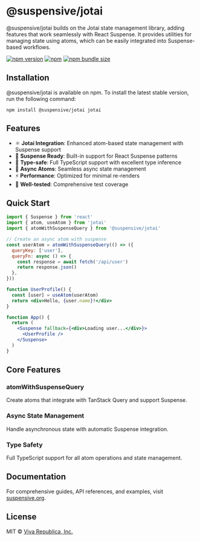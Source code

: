 # @suspensive/jotai

@suspensive/jotai builds on the Jotai state management library, adding features that work seamlessly with React Suspense. It provides utilities for managing state using atoms, which can be easily integrated into Suspense-based workflows.

[![npm version](https://img.shields.io/npm/v/@suspensive/jotai?color=000&labelColor=000&logo=npm&label=)](https://www.npmjs.com/package/@suspensive/jotai) [![npm](https://img.shields.io/npm/dm/@suspensive/jotai?color=000&labelColor=000)](https://www.npmjs.com/package/@suspensive/jotai) [![npm bundle size](https://img.shields.io/bundlephobia/minzip/@suspensive/jotai?color=000&labelColor=000)](https://www.npmjs.com/package/@suspensive/jotai)

## Installation

@suspensive/jotai is available on npm. To install the latest stable version, run the following command:

```shell npm2yarn
npm install @suspensive/jotai jotai
```

## Features

- ⚛️ **Jotai Integration**: Enhanced atom-based state management with Suspense support
- 🚀 **Suspense Ready**: Built-in support for React Suspense patterns
- 🎯 **Type-safe**: Full TypeScript support with excellent type inference
- 🔄 **Async Atoms**: Seamless async state management
- ⚡ **Performance**: Optimized for minimal re-renders
- 🧪 **Well-tested**: Comprehensive test coverage

## Quick Start

```jsx
import { Suspense } from 'react'
import { atom, useAtom } from 'jotai'
import { atomWithSuspenseQuery } from '@suspensive/jotai'

// Create an async atom with suspense
const userAtom = atomWithSuspenseQuery(() => ({
  queryKey: ['user'],
  queryFn: async () => {
    const response = await fetch('/api/user')
    return response.json()
  },
}))

function UserProfile() {
  const [user] = useAtom(userAtom)
  return <div>Hello, {user.name}!</div>
}

function App() {
  return (
    <Suspense fallback={<div>Loading user...</div>}>
      <UserProfile />
    </Suspense>
  )
}
```

## Core Features

### atomWithSuspenseQuery

Create atoms that integrate with TanStack Query and support Suspense.

### Async State Management

Handle asynchronous state with automatic Suspense integration.

### Type Safety

Full TypeScript support for all atom operations and state management.

## Documentation

For comprehensive guides, API references, and examples, visit [suspensive.org](https://suspensive.org).

## License

MIT © [Viva Republica, Inc.](https://github.com/toss/suspensive/blob/main/LICENSE)
